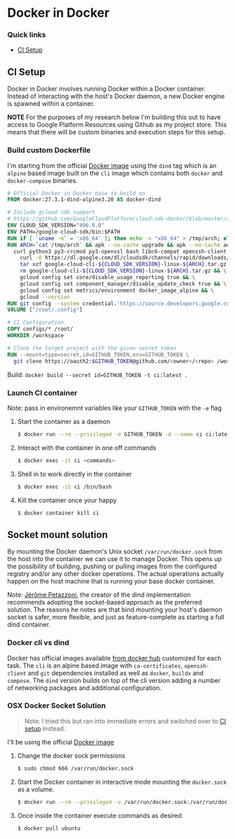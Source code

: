 # Docker in Docker

### Quick links
* [CI Setup](#ci-setup)

## CI Setup
Docker in Docker involves running Docker within a Docker container. Instead of interacting with the 
host's Docker daemon, a new Docker engine is spawned within a container.

**NOTE** For the purposes of my research below I'm building this out to have access to Google 
Platform Resources using Github as my project store. This means that there will be custom binaries 
and execution steps for this setup.

### Build custom Dockerfile
I'm starting from the official [Docker image](https://hub.docker.com/_/docker) using the `dind` tag 
which is an `alpine` based image built on the `cli` image which contains both `docker` and 
`docker-compose` binaries.

```Dockerfile
# Official Docker in Docker base to build on
FROM docker:27.3.1-dind-alpine3.20 AS docker-dind

# Include gcloud sdk support
# https://github.com/GoogleCloudPlatform/cloud-sdk-docker/blob/master/alpine/Dockerfile
ENV CLOUD_SDK_VERSION="496.0.0"
ENV PATH=/google-cloud-sdk/bin:$PATH
RUN if [ `uname -m` = 'x86_64' ]; then echo -n "x86_64" > /tmp/arch; else echo -n "arm" > /tmp/arch; fi;
RUN ARCH=`cat /tmp/arch` && apk --no-cache upgrade && apk --no-cache add \
  curl python3 py3-crcmod py3-openssl bash libc6-compat openssh-client git gnupg && \
    curl -O https://dl.google.com/dl/cloudsdk/channels/rapid/downloads/google-cloud-cli-${CLOUD_SDK_VERSION}-linux-${ARCH}.tar.gz && \
    tar xzf google-cloud-cli-${CLOUD_SDK_VERSION}-linux-${ARCH}.tar.gz && \
    rm google-cloud-cli-${CLOUD_SDK_VERSION}-linux-${ARCH}.tar.gz && \
    gcloud config set core/disable_usage_reporting true && \
    gcloud config set component_manager/disable_update_check true && \
    gcloud config set metrics/environment docker_image_alpine && \
    gcloud --version
RUN git config --system credential.'https://source.developers.google.com'.helper gcloud.sh
VOLUME ["/root/.config"]

# CI Configuration
COPY configs/* /root/
WORKDIR /workspace

# Clone the target project with the given secret token
RUN --mount=type=secret,id=GITHUB_TOKEN,env=GITHUB_TOKEN \
  git clone https://oauth2:$GITHUB_TOKEN@github.com/<owner>/<repo> /workspace
```

Build: `docker build --secret id=GITHUB_TOKEN -t ci:latest .`

### Launch CI container
Note: pass in environemnt variables like your `GITHUB_TOKEN` with the `-e` flag

1. Start the container as a daemon
   ```bash
   $ docker run --rm --privileged -e GITHUB_TOKEN -d --name ci ci:latest
   ```
2. Interact with the container in one off commands
   ```bash
   $ docker exec -it ci <commands>
   ```
3. Shell in to work directly in the container
   ```bash
   $ docker exec -it ci /bin/bash
   ```
4. Kill the container once your happy
   ```bash
   $ docker container kill ci
   ```

## Socket mount solution
By mounting the Docker daemon's Unix socket `/var/run/docker.sock` from the host into the container 
we can use it to manage Docker. This opens up the possibility of building, pushing or pulling 
images from the configured registry and/or any other docker operations. The actual operations 
actually happen on the host machine that is running your base docker container.

Note: [Jérôme Petazzoni](https://jpetazzo.github.io/2015/09/03/do-not-use-docker-in-docker-for-ci/), 
the creator of the dind implementation recommends adopting the socket-based approach as the preferred 
solution. The reasons he notes are that bind mounting your host's daemon socket is safer, more 
flexible, and just as feature-complete as starting a full dind container.

### Docker cli vs dind
Docker has official images available [from docker hub](https://hub.docker.com/_/docker) customized 
for each task. The `cli` is an alpine based image with `ca-certificates`, `openssh-client` and `git` 
dependencies installed as well as `docker`, `buildx` and `compose`. The `dind` version builds on top 
of the cli version adding a number of networking packages and additional configuration.

### OSX Docker Socket Solution
> Note: I tried this but ran into immediate errors and switched over to [CI setup](#ci-setup) 
> instead.

I'll be using the official [Docker image](https://hub.docker.com/_/docker)

1. Change the docker sock permissions
   ```bash
   $ sudo chmod 666 /var/run/docker.sock
   ```
2. Start the Docker container in interactive mode mounting the `docker.sock` as a volume.
   ```bash
   $ docker run --rm --privileged -v /var/run/docker.sock:/var/run/docker.sock -ti docker
   ```
3. Once inside the container execute commands as desired
   ```bash
   $ docker pull ubuntu 
   ```
